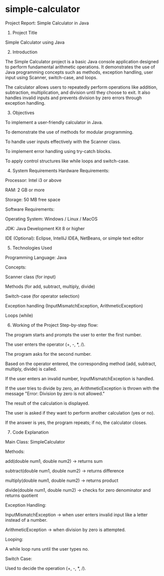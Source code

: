 # simple-calculator
Project Report: Simple Calculator in Java
1. Project Title

Simple Calculator using Java

2. Introduction

The Simple Calculator project is a basic Java console application designed to perform fundamental arithmetic operations. It demonstrates the use of Java programming concepts such as methods, exception handling, user input using Scanner, switch-case, and loops.

The calculator allows users to repeatedly perform operations like addition, subtraction, multiplication, and division until they choose to exit. It also handles invalid inputs and prevents division by zero errors through exception handling.

3. Objectives

To implement a user-friendly calculator in Java.

To demonstrate the use of methods for modular programming.

To handle user inputs effectively with the Scanner class.

To implement error handling using try-catch blocks.

To apply control structures like while loops and switch-case.

4. System Requirements
Hardware Requirements:

Processor: Intel i3 or above

RAM: 2 GB or more

Storage: 50 MB free space

Software Requirements:

Operating System: Windows / Linux / MacOS

JDK: Java Development Kit 8 or higher

IDE (Optional): Eclipse, IntelliJ IDEA, NetBeans, or simple text editor

5. Technologies Used

Programming Language: Java

Concepts:

Scanner class (for input)

Methods (for add, subtract, multiply, divide)

Switch-case (for operator selection)

Exception handling (InputMismatchException, ArithmeticException)

Loops (while)

6. Working of the Project
Step-by-step flow:

The program starts and prompts the user to enter the first number.

The user enters the operator (+, -, *, /).

The program asks for the second number.

Based on the operator entered, the corresponding method (add, subtract, multiply, divide) is called.

If the user enters an invalid number, InputMismatchException is handled.

If the user tries to divide by zero, an ArithmeticException is thrown with the message "Error: Division by zero is not allowed."

The result of the calculation is displayed.

The user is asked if they want to perform another calculation (yes or no).

If the answer is yes, the program repeats; if no, the calculator closes.

7. Code Explanation

Main Class: SimpleCalculator

Methods:

add(double num1, double num2) → returns sum

subtract(double num1, double num2) → returns difference

multiply(double num1, double num2) → returns product

divide(double num1, double num2) → checks for zero denominator and returns quotient

Exception Handling:

InputMismatchException → when user enters invalid input like a letter instead of a number.

ArithmeticException → when division by zero is attempted.

Looping:

A while loop runs until the user types no.

Switch Case:

Used to decide the operation (+, -, *, /).
